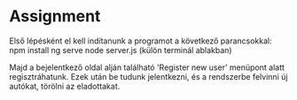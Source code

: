 # Assignment

Első lépésként el kell indítanunk a programot a következő parancsokkal:
npm install
ng serve
node server.js (külön terminál ablakban)

Majd a bejelentkező oldal alján található 'Register new user' menüpont alatt regisztráhatunk.
Ezek után be tudunk jelentkezni, és a rendszerbe felvinni új autókat, törölni az eladottakat.